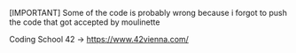 [IMPORTANT]
Some of the code is probably wrong because i forgot to push the code that got accepted by moulinette 

Coding School 42 -> https://www.42vienna.com/
